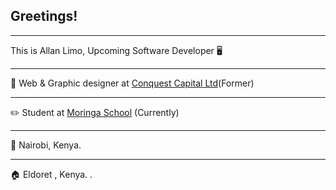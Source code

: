 ## Greetings!
-----------------------------------------------------------

This is Allan Limo, Upcoming Software Developer :desktop_computer:	

_____________________________________________________________________________________
 :briefcase:	Web & Graphic designer at <a href="https://www.conquestcapitalltd.com/" target="_blank">Conquest Capital Ltd</a>(Former)

_____________________________________________________________________________________
 :pencil2:	Student at <a href="https://moringaschool.com">Moringa School</a> (Currently)

_____________________________________________________________________________________
:pushpin:	Nairobi, Kenya.

_____________________________________________________________________________________

:house:	Eldoret , Kenya.
.



